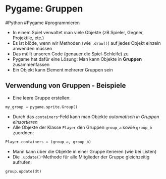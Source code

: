# Pygame: Gruppen

#Python #Pygame #programmieren

- In einem Spiel verwaltet man viele Objekte (zB Spieler, Gegner, Projektile, etc.)
- Es ist blöde, wenn wir Methoden (wie `.draw()`) auf jedes Objekt einzeln anwenden müssen
- Das müllt unseren Code (genauer die Spiel-Schleife) zu
- Pygame hat dafür eine Lösung: Man kann Objekte in __Gruppen__ zusammenfassen
- Ein Objekt kann Element mehrerer Gruppen sein

## Verwendung von Gruppen - Beispiele

- Eine leere Gruppe erstellen:
```python
my_group = pygame.sprite.Group()
```

- Durch das `containers`-Feld kann man Objekte _automatisch in Gruppen einsortieren_
- Alle Objekte der Klasse `Player` den Gruppen `group_a` sowie `group_b` zuordnen:
```python
Player.containers = (group_a, group_b)
```

- Mann kann über die Objekte in einer Gruppe iterieren (wie bei Listen)
- Die `.update()`-Methode für alle Mitglieder der Gruppe gleichzeitig aufrufen:
```python
group.update(dt)
```
